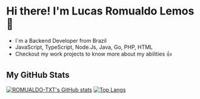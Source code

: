 # Hi there! I'm Lucas Romualdo Lemos 👋

- I´m a Backend Developer from Brazil 
- JavaScript, TypeScript, Node.Js, Java, Go, PHP, HTML 
- Checkout my work projects to know more about my abilities 👍

## My GitHub Stats
[![ROMUALDO-TXT's GitHub stats](https://github-readme-stats.vercel.app/api?username=ROMUALDO-TXT&theme=dark)](https://github.com/ROMUALDO-TXT/ROMUALDO-TXT)
[![Top Langs](https://github-readme-stats.vercel.app/api/top-langs/?username=ROMUALDO-TXT&theme=dark&langs_count=5&layout=compact)](https://github.com/anuraghazra/github-readme-stats)
